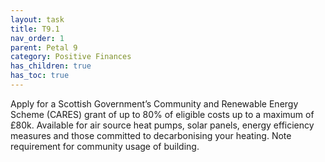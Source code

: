 ```yaml
---
layout: task
title: T9.1
nav_order: 1
parent: Petal 9
category: Positive Finances
has_children: true
has_toc: true
---
```


Apply for a Scottish Government’s Community and Renewable Energy Scheme (CARES) grant of up to 80% of eligible costs up to a maximum of £80k. Available for air source heat pumps, solar panels, energy efficiency measures and those committed to decarbonising your heating. Note requirement for community usage of building.

